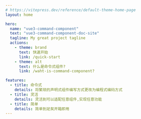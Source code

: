 ```yaml
---
# https://vitepress.dev/reference/default-theme-home-page
layout: home

hero:
  name: "vue3-command-component"
  text: "vue3-command-component-doc-site"
  tagline: My great project tagline
  actions:
    - theme: brand
      text: 快速开始
      link: /quick-start
    - theme: alt
      text: 什么是命令式组件?
      link: /waht-is-command-component?

features:
  - title: 命令式
    details: 将繁琐的声明式组件编写方式更改为编程式编码方式
  - title: 灵活
    details: 灵活到可以适配任意组件,实现任意功能
  - title: 简单
    details: 简单到足矣开箱即用
---
```


